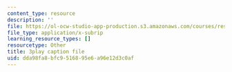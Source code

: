 ```yaml
---
content_type: resource
description: ''
file: https://ol-ocw-studio-app-production.s3.amazonaws.com/courses/res-8-007-cosmic-origin-of-the-chemical-elements-fall-2019/dda98fa8bfc9516895e6a96e12d3c0af_QTJuzevTGkQ.vtt
file_type: application/x-subrip
learning_resource_types: []
resourcetype: Other
title: 3play caption file
uid: dda98fa8-bfc9-5168-95e6-a96e12d3c0af
---
```


